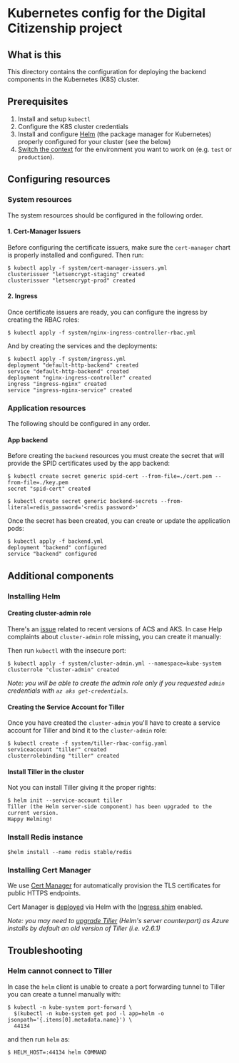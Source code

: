 # Kubernetes config for the Digital Citizenship project

## What is this

This directory contains the configuration for deploying the backend components
in the Kubernetes (K8S) cluster.

## Prerequisites

  1. Install and setup `kubectl`
  1. Configure the K8S cluster credentials
  1. Install and configure [Helm](https://helm.sh/) (the package manager for
     Kubernetes) properly configured for your cluster (see
     the below)
  1. [Switch the context](https://kubernetes-v1-4.github.io/docs/user-guide/kubectl/kubectl_config_use-context/)
     for the environment you want to work on (e.g. `test` or `production`).

## Configuring resources

### System resources

The system resources should be configured in the following order.

#### 1. Cert-Manager Issuers

Before configuring the certificate issuers, make sure the `cert-manager` chart
is properly installed and configured. Then run:

```
$ kubectl apply -f system/cert-manager-issuers.yml
clusterissuer "letsencrypt-staging" created
clusterissuer "letsencrypt-prod" created
```

#### 2. Ingress

Once certificate issuers are ready, you can configure the ingress by creating
the RBAC roles:

```
$ kubectl apply -f system/nginx-ingress-controller-rbac.yml
```

And by creating the services and the deployments:

```
$ kubectl apply -f system/ingress.yml
deployment "default-http-backend" created
service "default-http-backend" created
deployment "nginx-ingress-controller" created
ingress "ingress-nginx" created
service "ingress-nginx-service" created
```

### Application resources

The following should be configured in any order.

#### App backend

Before creating the `backend` resources you must create the secret that will
provide the SPID certificates used by the app backend:

```
$ kubectl create secret generic spid-cert --from-file=./cert.pem --from-file=./key.pem
secret "spid-cert" created
```

```
$ kubectl create secret generic backend-secrets --from-literal=redis_password='<redis password>'
```

Once the secret has been created, you can create or update the application pods:

```
$ kubectl apply -f backend.yml
deployment "backend" configured
service "backend" configured
```

## Additional components

### Installing Helm

#### Creating cluster-admin role

There's an [issue](https://github.com/Azure/acs-engine/issues/1892) related to
recent versions of ACS and AKS. In case Help complaints about `cluster-admin` role
missing, you can create it manually:

Then run `kubectl` with the insecure port:

```
$ kubectl apply -f system/cluster-admin.yml --namespace=kube-system
clusterrole "cluster-admin" created
```

_Note: you will be able to create the admin role only if you requested `admin`
credentials with `az aks get-credentials`._

#### Creating the Service Account for Tiller

Once you have created the `cluster-admin` you'll have to create a service
account for Tiller and bind it to the `cluster-admin` role:

```
$ kubectl create -f system/tiller-rbac-config.yaml
serviceaccount "tiller" created
clusterrolebinding "tiller" created
```

#### Install Tiller in the cluster

Not you can install Tiller giving it the proper rights:

```
$ helm init --service-account tiller
Tiller (the Helm server-side component) has been upgraded to the current version.
Happy Helming!
```

### Install Redis instance

```
$helm install --name redis stable/redis
```

### Installing Cert Manager

We use [Cert Manager](https://github.com/jetstack/cert-manager) for
automatically provision the TLS certificates for public HTTPS endpoints.

Cert Manager is [deployed](https://github.com/jetstack/cert-manager/blob/master/docs/user-guides/deploying.md)
via Helm with the
[Ingress shim](https://github.com/jetstack/cert-manager/blob/master/docs/user-guides/deploying.md#addendum)
enabled.

_Note: you may need to [upgrade Tiller](https://github.com/kubernetes/helm/blob/master/docs/install.md#upgrading-tiller)
(Helm's server counterpart) as Azure installs by default an old version of
Tiller (i.e. v2.6.1)_

## Troubleshooting

### Helm cannot connect to Tiller

In case the `helm` client is unable to create a port forwarding tunnel to Tiller
you can create a tunnel manually with:

```
$ kubectl -n kube-system port-forward \
  $(kubectl -n kube-system get pod -l app=helm -o jsonpath='{.items[0].metadata.name}') \
  44134
```

and then run `helm` as:

```
$ HELM_HOST=:44134 helm COMMAND
```
